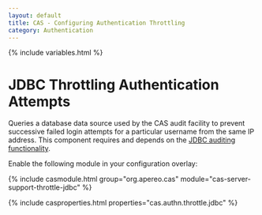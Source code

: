 ```yaml
---
layout: default
title: CAS - Configuring Authentication Throttling
category: Authentication
---
```

{% include variables.html %}

# JDBC Throttling Authentication Attempts

Queries a database data source used by the CAS audit facility to 
prevent successive failed login attempts for a particular username 
from the same IP address. This component requires and 
depends on the [JDBC auditing functionality](../audits/Audits-Database.html).

Enable the following module in your configuration overlay:

{% include casmodule.html group="org.apereo.cas" module="cas-server-support-throttle-jdbc" %}

{% include casproperties.html properties="cas.authn.throttle.jdbc" %}
